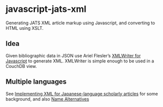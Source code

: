 # javascript-jats-xml
Generating JATS XML article markup using Javascript, and converting to HTML using XSLT.

## Idea

Given bibliographic data in JSON use Ariel Flesler’s [XMLWriter for Javascript](http://flesler.blogspot.co.uk/2008/03/xmlwriter-for-javascript.html) to generate XML. XMLWriter is simple enough to be used in a CouchDB view.

## Multiple languages

See [Implementing XML for Japanese-language scholarly articles](https://www.ncbi.nlm.nih.gov/books/NBK100380/) for some background, and also [<name-alternatives>Name Alternatives](https://jats.nlm.nih.gov/publishing/tag-library/1.1/element/name-alternatives.html)


